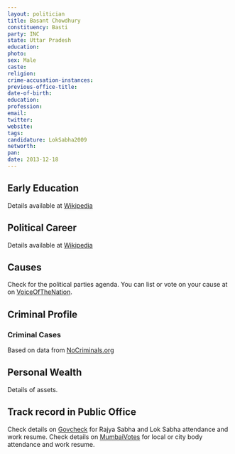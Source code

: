 ```yaml
---
layout: politician
title: Basant Chowdhury
constituency: Basti
party: INC
state: Uttar Pradesh
education: 
photo: 
sex: Male
caste: 
religion: 
crime-accusation-instances: 
previous-office-title: 
date-of-birth: 
education:  
profession: 
email: 
twitter:
website: 
tags: 
candidature: LokSabha2009
networth: 
pan: 
date: 2013-12-18
---
```


## Early Education
Details available at [Wikipedia](http://www.wikipedia.org/wiki/)

## Political Career
Details available at [Wikipedia](http://www.wikipedia.org/wiki/)

## Causes 
Check for the political parties agenda. You can list or vote on your cause at on [VoiceOfTheNation](http://www.voiceofthenation.org).

## Criminal Profile

### Criminal Cases
Based on data from [NoCriminals.org](http://www.nocriminals.org)



## Personal Wealth
Details of assets.

## Track record in Public Office
Check details on [Govcheck](http://www.govcheck.org) for Rajya Sabha and Lok Sabha attendance and work resume. Check details on [MumbaiVotes](http://www.mumbaivotes.org) for local or city body attendance and work resume.
		